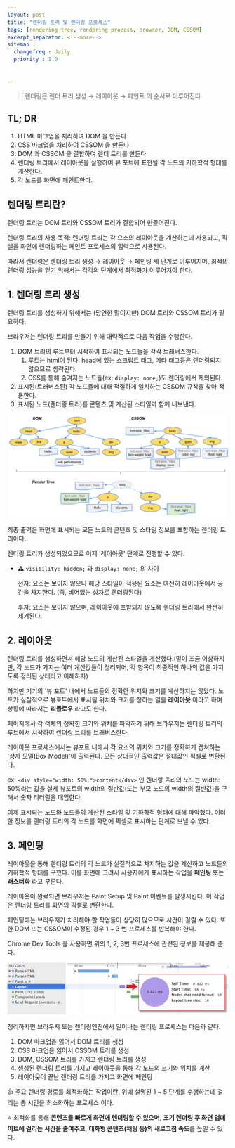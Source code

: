 ```yaml
---
layout: post
title: "렌더링 트리 및 렌더링 프로세스"
tags: [rendering tree, rendering process, browser, DOM, CSSOM]
excerpt_separator: <!--more-->
sitemap :
  changefreq : daily
  priority : 1.0


---
```


> 렌더링은 렌더 트리 생성 → 레이아웃 → 페인트 의 순서로 이루어진다.

<!--more-->

## TL; DR

1. HTML 마크업을 처리하여 DOM 을 만든다
2. CSS 마크업을 처리하여 CSSOM 을 만든다
3. DOM 과 CSSOM 을 결합하여 렌더 트리를 만든다
4. 렌더링 트리에서 레이아웃을 실행하여 뷰 포트에 표현될 각 노드의 기하학적 형태를 계산한다.
5. 각 노드를 화면에 페인트한다.

## 렌더링 트리란?

렌더링 트리는 DOM 트리와 CSSOM 트리가 결합되어 만들어진다.

렌더링 트리의 사용 목적: 렌더링 트리는 각 요소의 레이아웃을 계산하는데 사용되고, 픽셀을 화면에 렌더링하는 페인트 프로세스의 입력으로 사용된다. 

따라서 렌더링은 렌더링 트리 생성 → 레이아웃 → 페인팅 세 단계로 이루어지며, 최적의 렌더링 성능을 얻기 위해서는 각각의 단계에서 최적화가 이루어져야 한다.

## 1. 렌더링 트리 생성

렌더링 트리를 생성하기 위해서는 (당연한 말이지만) DOM 트리와 CSSOM 트리가 필요하다. 

브라우저는 렌더링 트리를 만들기 위해 대략적으로 다음 작업을 수행한다.

1. DOM 트리의 루트부터 시작하여 표시되는 노드들을 각각 트래버스한다.
    1. 루트는 html이 된다. head에 있는 스크립트 태그, 메타 태그등은 렌더링되지 않으므로 생략된다.
    2. CSS를 통해 숨겨지는 노드들(ex: `display: none;`)도 렌더링에서 제외된다.
2. 표시된(트래버스된) 각 노드들에 대해 적절하게 일치하는 CSSOM 규칙을 찾아 적용한다.
3. 표시된 노드(렌더링 트리)를 콘텐츠 및 계산된 스타일과 함께 내보낸다.

![render-tree-construction.png](/assets/img/posts/2021-09-11-rendering-process-and-rendering-tree/render-tree-construction.png)

최종 출력은 화면에 표시되는 모든 노드의 콘텐츠 및 스타일 정보를 포함하는 렌더링 트리이다.

렌더링 트리가 생성되었으므로 이제 '레이아웃' 단계로 진행할 수 있다.

- ⚠️ `visibility: hidden;`  과 `display: none;` 의 차이

    전자: 요소는 보이지 않으나 해당 스타일이 적용된 요소는 여전히 레이아웃에서 공간을 차지한다. (즉, 비어있는 상자로 렌더링된다)

    후자: 요소는 보이지 않으며, 레이아웃에 포함되지 않도록 렌더링 트리에서 완전히 제거된다.

## 2. 레이아웃

렌더링 트리를 생성하면서 해당 노드의 계산된 스타일을 계산했다.(말이 조금 이상하지만, 각 노드가 가지는 여러 계산값들이 정리되어, 각 항목이 최종적인 하나의 값을 가지도록 정리된 상태라고 이해하자)

하지만 기기의 '뷰 포트' 내에서 노드들의 정확한 위치와 크기를 계산하지는 않았다. 노드가 실질적으로 뷰포트에서 표시될 위치와 크기를 정하는 일을 **레이아웃** 이라고 하며 상황에 따라서는 **리플로우** 라고도 한다.

페이지에서 각 객체의 정확한 크기와 위치를 파악하기 위해 브라우저는 렌더링 트리의 루트에서 시작하여 렌더링 트리를 트래버스한다.

레이아웃 프로세스에서는 뷰포트 내에서 각 요소의 위치와 크기를 정확하게 캡쳐하는 '상자 모델(Box Model)'이 출력된다. 모든 상대적인 출력값은 절대값인 픽셀로 변환된다.

ex: `<div style="width: 50%;">content</div>` 인 렌더링 트리의 노드는 width: 50%라는 값을 실제 뷰포트의 width의 절반값(또는 부모 노드의 width의 절반값)을 구해서 숫자 리터럴을 대입한다.

이제 표시되는 노드와 노드들의 계산된 스타일 및 기하학적 형태에 대해 파악했다. 이러한 정보를 렌더링 트리의 각 노드를 화면에 픽셀로 표시하는 단계로 보낼 수 있다. 

## 3. 페인팅

레이아웃을 통해 렌더링 트리의 각 노드가 실질적으로 차지하는 값을 계산하고 노드들의 기하학적 형태를 구했다. 이를 화면에 그려서 사용자에게 표시하는 작업을 **페인팅** 또는 **래스터화** 라고 부른다.

레이아웃이 완료되면 브라우저는 Paint Setup 및 Paint 이벤트를 발생시킨다. 이 작업은 렌더링 트리를 화면의 픽셀로 변환한다.

페인팅에는 브라우저가 처리해야 할 작업들이 상당히 많으므로 시간이 걸릴 수 있다. 또한 DOM 또는 CSSOM이 수정된 경우 1 ~ 3 번 프로세스를 반복해야 한다.

Chrome Dev Tools 을 사용하면 위의 1, 2, 3번 프로세스에 관련된 정보를 제공해 준다. 

![layout-timeline.png](/assets/img/posts/2021-09-11-rendering-process-and-rendering-tree/layout-timeline.png)

정리하자면 브라우저 또는 렌더링엔진에서 일어나는 렌더링 프로세스는 다음과 같다.

1. DOM 마크업을 읽어서 DOM 트리를 생성
2. CSS 마크업을 읽어서 CSSOM 트리를 생성
3. DOM, CSSOM 트리를 가지고 렌더링 트리를 생성
4. 생성된 렌더링 트리를 가지고 레이아웃을 통해 각 노드의 크기와 위치를 계산
5. 레이아웃이 끝난 렌더링 트리를 가지고 화면에 페인팅

👍 주요 렌더링 경로를 최적화하는 작업이란, 위에 설명된 1 ~ 5 단계를 수행하는데 걸리는 총 시간을 최소화하는 프로세스 이다.

 

⭐️ 최적화를 통해 **콘텐츠를 빠르게 화면에 렌더링할 수 있으며**, **초기 렌더링 후 화면 업데이트에 걸리는 시간을 줄여주고**, **대화형 콘텐츠(채팅 등)의 새로고침 속도**를 높일 수 있다.